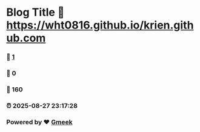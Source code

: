 # Blog Title :link: https://wht0816.github.io/krien.github.com 
### :page_facing_up: [1](https://wht0816.github.io/krien.github.com/tag.html) 
### :speech_balloon: 0 
### :hibiscus: 160 
### :alarm_clock: 2025-08-27 23:17:28 
### Powered by :heart: [Gmeek](https://github.com/Meekdai/Gmeek)
